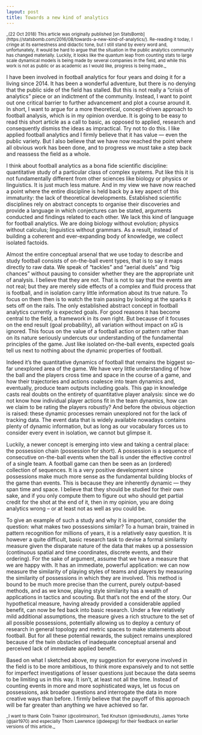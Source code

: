 ```yaml
---
layout: post
title: Towards a new kind of analytics
---
```

<small>
_(22 Oct 2018) This article was originally published
[on StatsBomb](https://statsbomb.com/2016/08/towards-a-new-kind-of-analytics/).
Re-reading it today, I cringe at its earnestness and didactic tone, but
I still stand by every word and, unfortunately, it would be hard to argue that the 
situation in the public analytics community has changed materially. Luckily, it looks 
like the quantum leap from counting stats to large scale dynamical models is being made
by several companies in the field, and while this work is not as public or as 
academic as I would like, progress is being made._
</small>

I have been involved in football analytics for four years and doing it for a living since 2014. It has been a wonderful adventure, but there is no denying that the public side of the field has stalled. But this is not really a “crisis of analytics” piece or an indictment of the community. Instead, I want to point out one critical barrier to further advancement and plot a course around it. In short, I want to argue for a more theoretical, concept-driven approach to football analysis, which is in my opinion overdue.
It is going to be easy to read this short article as a call to basic, as opposed to applied, research and consequently dismiss the ideas as impractical. Try not to do this. I like applied football analytics and I firmly believe that it has value — even the public variety. But I also believe that we have now reached the point where all obvious work has been done, and to progress we must take a step back and reassess the field as a whole.

I think about football analytics as a bona fide scientific discipline: quantitative study of a particular class of complex systems. Put like this it is not fundamentally different from other sciences like biology or physics or linguistics. It is just much less mature. And in my view we have now reached a point where the entire discipline is held back by a key aspect of this immaturity: the lack of theoretical developments. Established scientific disciplines rely on abstract concepts to organise their discoveries and provide a language in which conjectures can be stated, arguments conducted and findings related to each other. We lack this kind of language for football analytics. We are doing biology without evolution; physics without calculus; linguistics without grammars. As a result, instead of building a coherent and ever-expanding body of knowledge, we collect isolated factoids.

Almost the entire conceptual arsenal that we use today to describe and study football consists of on-the-ball event types, that is to say it maps directly to raw data. We speak of “tackles” and “aerial duels” and “big chances” without pausing to consider whether they are the appropriate unit of analysis. I believe that they are not. That is not to say that the events are not real; but they are merely side effects of a complex and fluid process that is football, and in isolation carry little information about its true nature. To focus on them then is to watch the train passing by looking at the sparks it sets off on the rails. The only established abstract concept in football analytics currently is expected goals. For good reasons it has become central to the field, a framework in its own right. But because of it focuses on the end result (goal probability), all variation without impact on xG is ignored. This focus on the value of a football action or pattern rather than on its nature seriously undercuts our understanding of the fundamental principles of the game. Just like isolated on-the-ball events, expected goals tell us next to nothing about the dynamic properties of football.

Indeed it’s the quantitative dynamics of football that remains the biggest so-far unexplored area of the game. We have very little understanding of how the ball and the players cross time and space in the course of a game, and how their trajectories and actions coalesce into team dynamics and, eventually, produce team outputs including goals. This gap in knowledge casts real doubts on the entirety of quantitative player analysis: since we do not know how individual player actions fit in the team dynamics, how can we claim to be rating the players robustly? And before the obvious objection is raised: these dynamic processes remain unexplored not for the lack of tracking data. The event data that is widely available nowadays contains plenty of dynamic information, but as long as our vocabulary forces us to consider every event in isolation, we cannot but glimpse it.

Luckily, a newer concept is emerging into view and taking a central place: the possession chain (possession for short). A possession is a sequence of consecutive on-the-ball events when the ball is under the effective control of a single team. A football game can then be seen as an (ordered) collection of sequences. It is a very positive development since possessions make much more sense as the fundamental building blocks of the game than events. This is because they are inherently dynamic — they span time and space. I believe that they should be studied for their own sake, and if you only compute them to figure out who should get partial credit for the shot at the end of it, then in my opinion, you are doing analytics wrong – or at least not as well as you could be.

To give an example of such a study and why it is important, consider the question: what makes two possessions similar? To a human brain, trained in pattern recognition for millions of years, it is a relatively easy question. It is however a quite difficult, basic research task to devise a formal similarity measure given the disparate nature of the data that makes up a possession (continuous spatial and time coordinates, discrete events, and their ordering). For the sake of argument, assume that we have a measure that we are happy with. It has an immediate, powerful application: we can now measure the similarity of playing styles of teams and players by measuring the similarity of possessions in which they are involved. This method is bound to be much more precise than the current, purely output-based methods, and as we know, playing style similarity has a wealth of applications in tactics and scouting. But that’s not the end of the story. Our hypothetical measure, having already provided a considerable applied benefit, can now be fed back into basic research. Under a few relatively mild additional assumptions, the measure gives a rich structure to the set of all possible possessions, potentially allowing us to deploy a century of research in general topology and metric spaces to make statements about football. But for all these potential rewards, the subject remains unexplored because of the twin obstacles of inadequate conceptual arsenal and perceived lack of immediate applied benefit.

Based on what I sketched above, my suggestion for everyone involved in the field is to be more ambitious, to think more expansively and to not settle for imperfect investigations of lesser questions just because the data seems to be limiting us in this way. It isn’t, at least not all the time. Instead of counting events in more and more sophisticated ways, let us focus on possessions, ask broader questions and interrogate the data in more creative ways than before. I firmly believe that the payoff of this approach will be far greater than anything we have achieved so far.

 
<small>
_I want to thank Colin Trainor (@colintrainor), Ted Knutson (@mixedknuts), James Yorke (@jair1970) and especially Thom Lawrence (@deepxg) for their feedback on earlier versions of this article._
</small>
